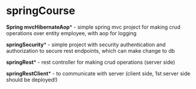 # springCourse

**Spring mvcHibernateAop*** - simple spring mvc project for making crud operations over entity employee, with aop for logging

**springSecurity*** - simple project with security authentication and authorization to secure rest endpoints, which can make change to db

**springRest*** - rest controller for making crud operations (server side)

**springRestClient*** - to communicate with server (client side, 1st server side should be deployed!)
